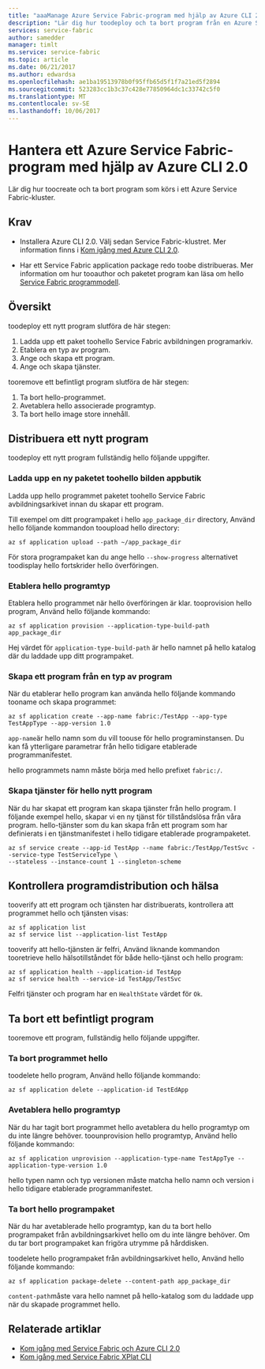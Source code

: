 ```yaml
---
title: "aaaManage Azure Service Fabric-program med hjälp av Azure CLI 2.0"
description: "Lär dig hur toodeploy och ta bort program från en Azure Service Fabric-kluster med hjälp av Azure CLI 2.0."
services: service-fabric
author: samedder
manager: timlt
ms.service: service-fabric
ms.topic: article
ms.date: 06/21/2017
ms.author: edwardsa
ms.openlocfilehash: ae1ba19513978b0f95ffb65d5f1f7a21ed5f2894
ms.sourcegitcommit: 523283cc1b3c37c428e77850964dc1c33742c5f0
ms.translationtype: MT
ms.contentlocale: sv-SE
ms.lasthandoff: 10/06/2017
---
```

# <a name="manage-an-azure-service-fabric-application-by-using-azure-cli-20"></a>Hantera ett Azure Service Fabric-program med hjälp av Azure CLI 2.0

Lär dig hur toocreate och ta bort program som körs i ett Azure Service Fabric-kluster.

## <a name="prerequisites"></a>Krav

* Installera Azure CLI 2.0. Välj sedan Service Fabric-klustret. Mer information finns i [Kom igång med Azure CLI 2.0](service-fabric-azure-cli-2-0.md).

* Har ett Service Fabric application package redo toobe distribueras. Mer information om hur tooauthor och paketet program kan läsa om hello [Service Fabric programmodell](service-fabric-application-model.md).

## <a name="overview"></a>Översikt

toodeploy ett nytt program slutföra de här stegen:

1. Ladda upp ett paket toohello Service Fabric avbildningen programarkiv.
2. Etablera en typ av program.
3. Ange och skapa ett program.
4. Ange och skapa tjänster.

tooremove ett befintligt program slutföra de här stegen:

1. Ta bort hello-programmet.
2. Avetablera hello associerade programtyp.
3. Ta bort hello image store innehåll.

## <a name="deploy-a-new-application"></a>Distribuera ett nytt program

toodeploy ett nytt program fullständig hello följande uppgifter.

### <a name="upload-a-new-application-package-toohello-image-store"></a>Ladda upp en ny paketet toohello bilden appbutik

Ladda upp hello programmet paketet toohello Service Fabric avbildningsarkivet innan du skapar ett program. 

Till exempel om ditt programpaket i hello `app_package_dir` directory, Använd hello följande kommandon tooupload hello directory:

```azurecli
az sf application upload --path ~/app_package_dir
```

För stora programpaket kan du ange hello `--show-progress` alternativet toodisplay hello fortskrider hello överföringen.

### <a name="provision-hello-application-type"></a>Etablera hello programtyp

Etablera hello programmet när hello överföringen är klar. tooprovision hello program, Använd hello följande kommando:

```azurecli
az sf application provision --application-type-build-path app_package_dir
```

Hej värdet för `application-type-build-path` är hello namnet på hello katalog där du laddade upp ditt programpaket.

### <a name="create-an-application-from-an-application-type"></a>Skapa ett program från en typ av program

När du etablerar hello program kan använda hello följande kommando tooname och skapa programmet:

```azurecli
az sf application create --app-name fabric:/TestApp --app-type TestAppType --app-version 1.0
```

`app-name`är hello namn som du vill toouse för hello programinstansen. Du kan få ytterligare parametrar från hello tidigare etablerade programmanifestet.

hello programmets namn måste börja med hello prefixet `fabric:/`.

### <a name="create-services-for-hello-new-application"></a>Skapa tjänster för hello nytt program

När du har skapat ett program kan skapa tjänster från hello program. I följande exempel hello, skapar vi en ny tjänst för tillståndslösa från våra program. hello-tjänster som du kan skapa från ett program som har definierats i en tjänstmanifestet i hello tidigare etablerade programpaketet.

```azurecli
az sf service create --app-id TestApp --name fabric:/TestApp/TestSvc --service-type TestServiceType \
--stateless --instance-count 1 --singleton-scheme
```

## <a name="verify-application-deployment-and-health"></a>Kontrollera programdistribution och hälsa

tooverify att ett program och tjänsten har distribuerats, kontrollera att programmet hello och tjänsten visas:

```azurecli
az sf application list
az sf service list --application-list TestApp
```

tooverify att hello-tjänsten är felfri, Använd liknande kommandon tooretrieve hello hälsotillståndet för både hello-tjänst och hello program:

```azurecli
az sf application health --application-id TestApp
az sf service health --service-id TestApp/TestSvc
```

Felfri tjänster och program har en `HealthState` värdet för `Ok`.

## <a name="remove-an-existing-application"></a>Ta bort ett befintligt program

tooremove ett program, fullständig hello följande uppgifter.

### <a name="delete-hello-application"></a>Ta bort programmet hello

toodelete hello program, Använd hello följande kommando:

```azurecli
az sf application delete --application-id TestEdApp
```

### <a name="unprovision-hello-application-type"></a>Avetablera hello programtyp

När du har tagit bort programmet hello avetablera du hello programtyp om du inte längre behöver. toounprovision hello programtyp, Använd hello följande kommando:

```azurecli
az sf application unprovision --application-type-name TestAppTye --application-type-version 1.0
```

hello typen namn och typ versionen måste matcha hello namn och version i hello tidigare etablerade programmanifestet.

### <a name="delete-hello-application-package"></a>Ta bort hello programpaket

När du har avetablerade hello programtyp, kan du ta bort hello programpaket från avbildningsarkivet hello om du inte längre behöver. Om du tar bort programpaket kan frigöra utrymme på hårddisken. 

toodelete hello programpaket från avbildningsarkivet hello, Använd hello följande kommando:

```azurecli
az sf application package-delete --content-path app_package_dir
```

`content-path`måste vara hello namnet på hello-katalog som du laddade upp när du skapade programmet hello.

## <a name="related-articles"></a>Relaterade artiklar

* [Kom igång med Service Fabric och Azure CLI 2.0](service-fabric-azure-cli-2-0.md)
* [Kom igång med Service Fabric XPlat CLI](service-fabric-azure-cli.md)
